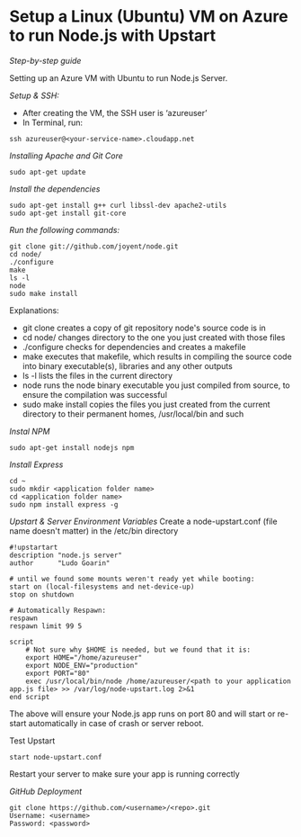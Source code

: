 Setup a Linux (Ubuntu) VM on Azure to run Node.js with Upstart
===================

*Step-by-step guide*
  
Setting up an Azure VM with Ubuntu to run Node.js Server.  
  

*Setup & SSH:*
  * After creating the VM, the SSH user is ‘azureuser’
  * In Terminal, run: 

```shell
ssh azureuser@<your-service-name>.cloudapp.net
```


*Installing Apache and Git Core*
```shell
sudo apt-get update
```

*Install the dependencies*
```shell
sudo apt-get install g++ curl libssl-dev apache2-utils
sudo apt-get install git-core
```

*Run the following commands:*

```shell
git clone git://github.com/joyent/node.git
cd node/
./configure 
make
ls -l
node
sudo make install
```

Explanations:  
* git clone creates a copy of git repository node's source code is in
* cd node/ changes directory to the one you just created with those files
* ./configure checks for dependencies and creates a makefile
* make executes that makefile, which results in compiling the source code into binary executable(s), libraries and any other outputs
* ls -l lists the files in the current directory
* node runs the node binary executable you just compiled from source, to ensure the compilation was successful
* sudo make install copies the files you just created from the current directory to their permanent homes, /usr/local/bin and such

*Instal NPM*
```shell
sudo apt-get install nodejs npm
```

*Install Express*
```shell
cd ~
sudo mkdir <application folder name>
cd <application folder name>
sudo npm install express -g
```

*Upstart & Server Environment Variables*
Create a node-upstart.conf (file name doesn't matter) in the /etc/bin directory
```shell
#!upstartart
description "node.js server"
author      "Ludo Goarin"

# until we found some mounts weren't ready yet while booting:
start on (local-filesystems and net-device-up)
stop on shutdown

# Automatically Respawn:
respawn
respawn limit 99 5

script
    # Not sure why $HOME is needed, but we found that it is:
    export HOME="/home/azureuser"
    export NODE_ENV="production"
    export PORT="80"
    exec /usr/local/bin/node /home/azureuser/<path to your application app.js file> >> /var/log/node-upstart.log 2>&1
end script
```
The above will ensure your Node.js app runs on port 80 and will start or re-start automatically in case of crash or server reboot.  


Test Upstart
```shell
start node-upstart.conf
```
Restart your server to make sure your app is running correctly

*GitHub Deployment*
```shell
git clone https://github.com/<username>/<repo>.git
Username: <username>
Password: <password>
```


